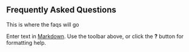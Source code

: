 ## Frequently Asked Questions

This is where the faqs will go

Enter text in [Markdown](http://daringfireball.net/projects/markdown/). Use the toolbar above, or click the **?** button for formatting help.
